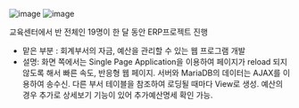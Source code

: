 ![image](https://user-images.githubusercontent.com/49854611/157048871-a34dcfaf-49ee-41b6-9566-634d0b288281.png)
![image](https://user-images.githubusercontent.com/49854611/157048901-d68d76e9-f8fc-4482-9909-7c79bcc53bae.png)

교육센터에서 반 전체인 19명이 한 달 동안 ERP프로젝트 진행
- 맡은 부분 : 회계부서의 자금, 예산을 관리할 수 있는 웹 프로그램 개발
- 설명: 화면 쪽에서는 Single Page Application을 이용하여 페이지가 reload 되지 않도록 해서 빠른 속도, 반응형 웹 페이지. 
 서버와 MariaDB의 데이터는 AJAX를 이용하여 송수신. 다른 부서 테이블을 참조하여 로딩될 때마다 View로 생성.
 예산의 경우 추가로 상세보기 기능이 있어 추가예산명세 확인 가능.
